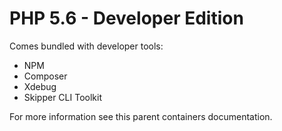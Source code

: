 PHP 5.6 - Developer Edition
===========================

Comes bundled with developer tools:

* NPM
* Composer
* Xdebug
* Skipper CLI Toolkit

For more information see this parent containers documentation.
